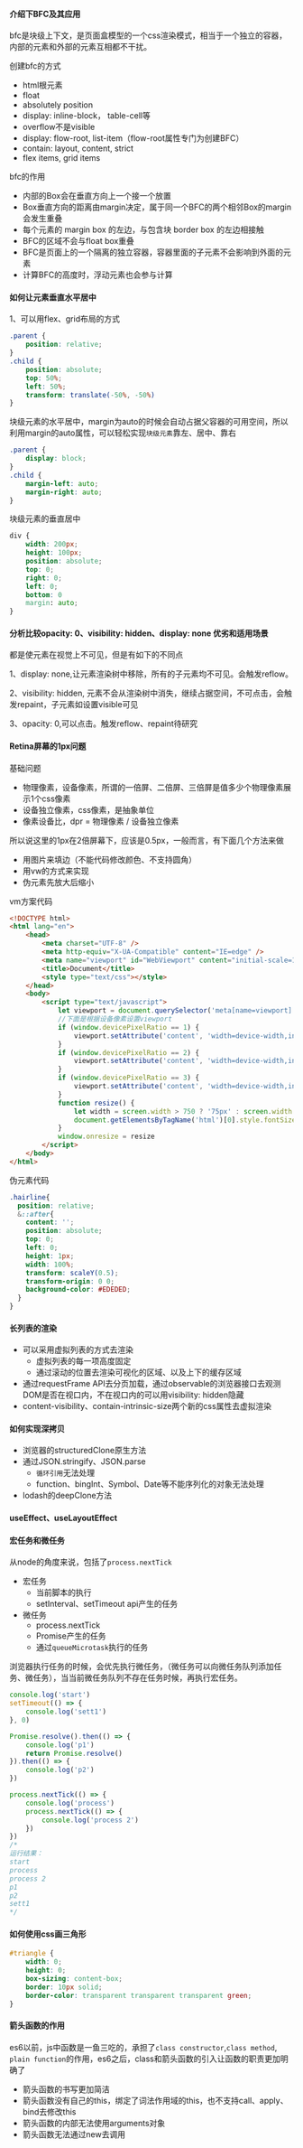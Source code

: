 #### 介绍下BFC及其应用
bfc是块级上下文，是页面盒模型的一个css渲染模式，相当于一个独立的容器，内部的元素和外部的元素互相都不干扰。

创建bfc的方式
- html根元素
- float
- absolutely position
- display: inline-block， table-cell等
- overflow不是visible
- display: flow-root, list-item（flow-root属性专门为创建BFC）
- contain: layout, content, strict
- flex items, grid items

bfc的作用
- 内部的Box会在垂直方向上一个接一个放置
- Box垂直方向的距离由margin决定，属于同一个BFC的两个相邻Box的margin会发生重叠
- 每个元素的 margin box 的左边，与包含块 border box 的左边相接触
- BFC的区域不会与float box重叠
- BFC是页面上的一个隔离的独立容器，容器里面的子元素不会影响到外面的元素
- 计算BFC的高度时，浮动元素也会参与计算


#### 如何让元素垂直水平居中
1、可以用flex、grid布局的方式

```css
.parent {
    position: relative;
}
.child {
    position: absolute;
    top: 50%;
    left: 50%;
    transform: translate(-50%, -50%)
}
```
块级元素的水平居中，margin为auto的时候会自动占据父容器的可用空间，所以利用margin的auto属性，可以轻松实现`块级元素`靠左、居中、靠右
```css
.parent {
    display: block;
}
.child {
    margin-left: auto;
    margin-right: auto;
}
```

块级元素的垂直居中
```css
div {
    width: 200px;
    height: 100px;
    position: absolute;
    top: 0;
    right: 0;
    left: 0;
    bottom: 0
    margin: auto;
}
```


#### 分析比较opacity: 0、visibility: hidden、display: none 优劣和适用场景
都是使元素在视觉上不可见，但是有如下的不同点

1、display: none,让元素渲染树中移除，所有的子元素均不可见。会触发reflow。

2、visibility: hidden, 元素不会从渲染树中消失，继续占据空间，不可点击，会触发repaint，子元素如设置visible可见

3、opacity: 0,可以点击。触发reflow、repaint待研究


#### Retina屏幕的1px问题
基础问题
- 物理像素，设备像素，所谓的一倍屏、二倍屏、三倍屏是值多少个物理像素展示1个css像素
- 设备独立像素，css像素，是抽象单位
- 像素设备比，dpr = 物理像素 / 设备独立像素

所以说这里的1px在2倍屏幕下，应该是0.5px，一般而言，有下面几个方法来做
- 用图片来填边（不能代码修改颜色、不支持圆角）
- 用vw的方式来实现
- 伪元素先放大后缩小


vm方案代码
```html
<!DOCTYPE html>
<html lang="en">
    <head>
        <meta charset="UTF-8" />
        <meta http-equiv="X-UA-Compatible" content="IE=edge" />
        <meta name="viewport" id="WebViewport" content="initial-scale=1, maximum-scale=1, minimum-scale=1, user-scalable=no" />
        <title>Document</title>
        <style type="text/css"></style>
    </head>
    <body>
        <script type="text/javascript">
            let viewport = document.querySelector('meta[name=viewport]')
            //下面是根据设备像素设置viewport
            if (window.devicePixelRatio == 1) {
                viewport.setAttribute('content', 'width=device-width,initial-scale=1, maximum-scale=1, minimum-scale=1, user-scalable=no')
            }
            if (window.devicePixelRatio == 2) {
                viewport.setAttribute('content', 'width=device-width,initial-scale=0.5, maximum-scale=0.5, minimum-scale=0.5, user-scalable=no')
            }
            if (window.devicePixelRatio == 3) {
                viewport.setAttribute('content', 'width=device-width,initial-scale=0.3333333333333333, maximum-scale=0.3333333333333333, minimum-scale=0.3333333333333333, user-scalable=no')
            }
            function resize() {
                let width = screen.width > 750 ? '75px' : screen.width / 10 + 'px'
                document.getElementsByTagName('html')[0].style.fontSize = width
            }
            window.onresize = resize
        </script>
    </body>
</html>
```

伪元素代码
```css
.hairline{
  position: relative;
  &::after{
    content: '';
    position: absolute;
    top: 0;
    left: 0;
    height: 1px;
    width: 100%;
    transform: scaleY(0.5);
    transform-origin: 0 0;
    background-color: #EDEDED;
  }
}
```

#### 长列表的渲染
- 可以采用虚拟列表的方式去渲染
  - 虚拟列表的每一项高度固定
  - 通过滚动的位置去渲染可视化的区域、以及上下的缓存区域
- 通过requestFrame API去分页加载，通过observable的浏览器接口去观测DOM是否在视口内，不在视口内的可以用visibility: hidden隐藏
- content-visibility、contain-intrinsic-size两个新的css属性去虚拟渲染


#### 如何实现深拷贝
- 浏览器的structuredClone原生方法
- 通过JSON.stringify、JSON.parse
  - `循环引用`无法处理
  - function、bingInt、Symbol、Date等不能序列化的对象无法处理
- lodash的deepClone方法

#### useEffect、useLayoutEffect


#### 宏任务和微任务
从node的角度来说，包括了`process.nextTick`
- 宏任务
  - 当前脚本的执行
  - setInterval、setTimeout api产生的任务
- 微任务
  - process.nextTick
  - Promise产生的任务
  - 通过`queueMicrotask`执行的任务

浏览器执行任务的时候，会优先执行微任务，（微任务可以向微任务队列添加任务、微任务），当当前微任务队列不存在任务时候，再执行宏任务。
```js
console.log('start')
setTimeout(() => {
    console.log('sett1')
}, 0)

Promise.resolve().then(() => {
    console.log('p1')
    return Promise.resolve()
}).then(() => {
    console.log('p2')
})

process.nextTick(() => {
    console.log('process')
    process.nextTick(() => {
        console.log('process 2')
    })
})
/*
运行结果：
start
process
process 2
p1
p2
sett1
*/
```

#### 如何使用css画三角形
```css
#triangle {
    width: 0;
    height: 0;
    box-sizing: content-box;
    border: 10px solid;
    border-color: transparent transparent transparent green;
}
```

#### 箭头函数的作用
es6以前，js中函数是一鱼三吃的，承担了`class constructor`,`class method`, `plain function`的作用，es6之后，class和箭头函数的引入让函数的职责更加明确了

- 箭头函数的书写更加简洁
- 箭头函数没有自己的this，绑定了词法作用域的this，也不支持call、apply、bind去修改this
- 箭头函数的内部无法使用arguments对象
- 箭头函数无法通过new去调用
